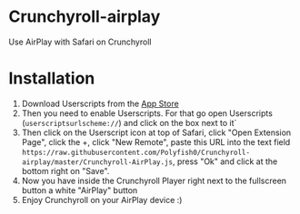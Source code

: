 # Crunchyroll-airplay
Use AirPlay with Safari on Crunchyroll

# Installation
1. Download Userscripts from the [App Store](https://apps.apple.com/us/app/userscripts/id1463298887)
2. Then you need to enable Userscripts. For that go open Userscripts (`userscriptsurlscheme://`) and click on the box next to it`
3. Then click on the Userscript icon at top of Safari, click "Open Extension Page", click the +, click "New Remote", paste this URL into the text field `https://raw.githubusercontent.com/Polyfish0/Crunchyroll-airplay/master/Crunchyroll-AirPlay.js`, press "Ok" and click at the bottom right on "Save".
4. Now you have inside the Crunchyroll Player right next to the fullscreen button a white "AirPlay" button
5. Enjoy Crunchyroll on your AirPlay device :)
